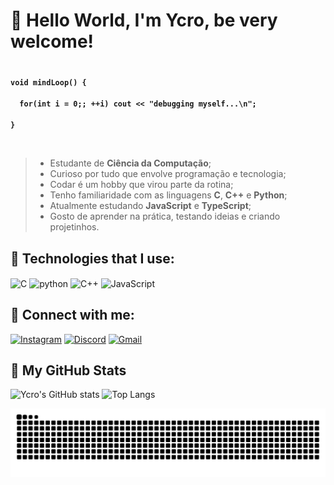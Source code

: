 # 🤖 Hello World, I'm Ycro, be very welcome!
#

<img align="right" alt="" src="https://media1.tenor.com/m/pjNvammO-LQAAAAd/frieren-anime-frieren-elf.gif" width="280px">
<p><strong><code>void mindLoop() {<br>
&nbsp;&nbsp;for(int i = 0;; ++i) cout << "debugging myself...\n";<br>
}
</code></strong></p>

<br>

> * Estudante de **Ciência da Computação**;
> * Curioso por tudo que envolve programação e tecnologia;
> * Codar é um hobby que virou parte da rotina;
> * Tenho familiaridade com as linguagens **C**, **C++** e **Python**;
> * Atualmente estudando **JavaScript** e **TypeScript**;
> * Gosto de aprender na prática, testando ideias e criando projetinhos.

<h2>🤖 Technologies that I use:</h2>

<div style="display: inline_block">
    <img align="center" alt="C" src="https://img.shields.io/badge/C-00599C?style=for-the-badge&logo=c&logoColor=white"/>
    <img align="center" alt="python" src="https://img.shields.io/badge/Python-3776AB?style=for-the-badge&logo=python&logoColor=white"/>
    <img align="center" alt="C++" src="https://img.shields.io/badge/C%2B%2B-00599C?style=for-the-badge&logo=c%2B%2B&logoColor=white"/>
    <img align="center" alt="JavaScript" src="https://img.shields.io/badge/JavaScript-F7DF1E?style=for-the-badge&logo=javascript&logoColor=black"/>
</div>

## 🤖 Connect with me:

[![Instagram](https://img.shields.io/badge/Instagram-E4405F?style=for-the-badge&logo=instagram&logoColor=white)](https://www.instagram.com/ycrooxz_/)
[![Discord](https://img.shields.io/badge/Discord-7289DA?style=for-the-badge&logo=discord&logoColor=white)](https://discord.com/users/1262235513721716797)
[![Gmail](https://img.shields.io/badge/Gmail-D14836?style=for-the-badge&logo=gmail&logoColor=white)](mailto:ycromarques12@gmail.com)

## 🤖 My GitHub Stats

![Ycro's GitHub stats](https://github-readme-stats.vercel.app/api?username=YcroMqz&show_icons=true&theme=dracula)
![Top Langs](https://github-readme-stats.vercel.app/api/top-langs/?username=YcroMqz&layout=compact&langs_count=4&theme=dracula)


<div align=center>

<img src="https://raw.githubusercontent.com/YcroMqz/YcroMqz/output/snake.svg" alt="Snake animation" />

</div>
